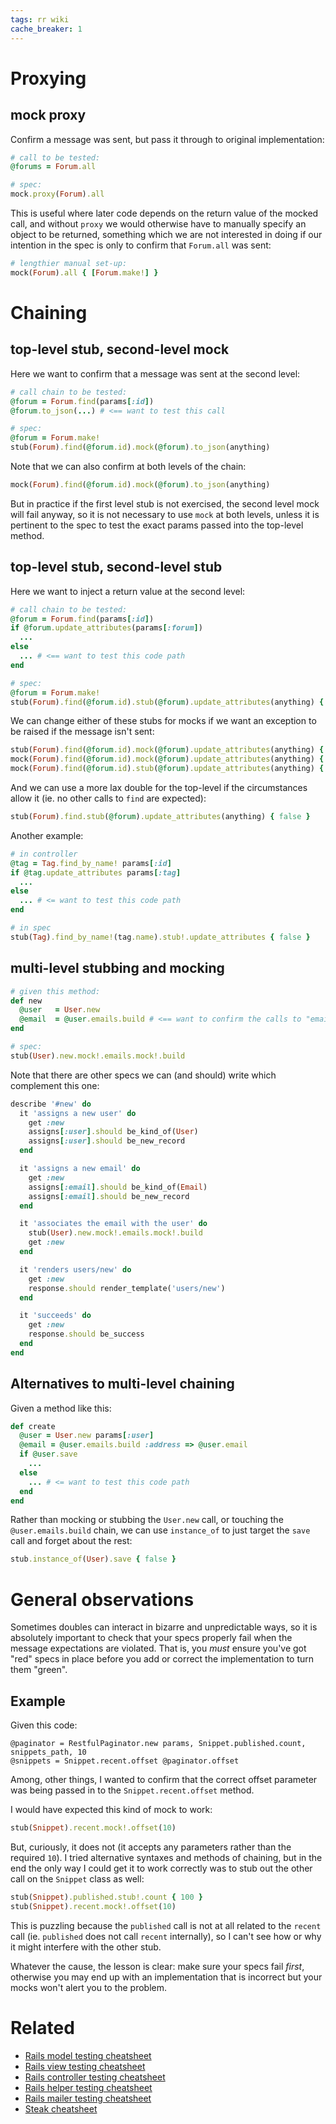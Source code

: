 ```yaml
---
tags: rr wiki
cache_breaker: 1
---
```


# Proxying

## mock proxy

Confirm a message was sent, but pass it through to original implementation:

```ruby
# call to be tested:
@forums = Forum.all

# spec:
mock.proxy(Forum).all
```

This is useful where later code depends on the return value of the mocked call, and without `proxy` we would otherwise have to manually specify an object to be returned, something which we are not interested in doing if our intention in the spec is only to confirm that `Forum.all` was sent:

```ruby
# lengthier manual set-up:
mock(Forum).all { [Forum.make!] }
```

# Chaining

## top-level stub, second-level mock

Here we want to confirm that a message was sent at the second level:

```ruby
# call chain to be tested:
@forum = Forum.find(params[:id])
@forum.to_json(...) # <== want to test this call

# spec:
@forum = Forum.make!
stub(Forum).find(@forum.id).mock(@forum).to_json(anything)
```

Note that we can also confirm at both levels of the chain:

```ruby
mock(Forum).find(@forum.id).mock(@forum).to_json(anything)
```

But in practice if the first level stub is not exercised, the second level mock will fail anyway, so it is not necessary to use `mock` at both levels, unless it is pertinent to the spec to test the exact params passed into the top-level method.

## top-level stub, second-level stub

Here we want to inject a return value at the second level:

```ruby
# call chain to be tested:
@forum = Forum.find(params[:id])
if @forum.update_attributes(params[:forum])
  ...
else
  ... # <== want to test this code path
end

# spec:
@forum = Forum.make!
stub(Forum).find(@forum.id).stub(@forum).update_attributes(anything) { false }
```

We can change either of these stubs for mocks if we want an exception to be raised if the message isn't sent:

```ruby
stub(Forum).find(@forum.id).mock(@forum).update_attributes(anything) { false }
mock(Forum).find(@forum.id).mock(@forum).update_attributes(anything) { false }
mock(Forum).find(@forum.id).stub(@forum).update_attributes(anything) { false }
```

And we can use a more lax double for the top-level if the circumstances allow it (ie. no other calls to `find` are expected):

```ruby
stub(Forum).find.stub(@forum).update_attributes(anything) { false }
```

Another example:

```ruby
# in controller
@tag = Tag.find_by_name! params[:id]
if @tag.update_attributes params[:tag]
  ...
else
  ... # <= want to test this code path
end

# in spec
stub(Tag).find_by_name!(tag.name).stub!.update_attributes { false }
```

## multi-level stubbing and mocking

```ruby
# given this method:
def new
  @user   = User.new
  @email  = @user.emails.build # <== want to confirm the calls to "emails" and "build"
end

# spec:
stub(User).new.mock!.emails.mock!.build
```

Note that there are other specs we can (and should) write which complement this one:

```ruby
describe '#new' do
  it 'assigns a new user' do
    get :new
    assigns[:user].should be_kind_of(User)
    assigns[:user].should be_new_record
  end

  it 'assigns a new email' do
    get :new
    assigns[:email].should be_kind_of(Email)
    assigns[:email].should be_new_record
  end

  it 'associates the email with the user' do
    stub(User).new.mock!.emails.mock!.build
    get :new
  end

  it 'renders users/new' do
    get :new
    response.should render_template('users/new')
  end

  it 'succeeds' do
    get :new
    response.should be_success
  end
end
```

## Alternatives to multi-level chaining

Given a method like this:

```ruby
def create
  @user = User.new params[:user]
  @email = @user.emails.build :address => @user.email
  if @user.save
    ...
  else
    ... # <= want to test this code path
  end
end
```

Rather than mocking or stubbing the `User.new` call, or touching the `@user.emails.build` chain, we can use `instance_of` to just target the `save` call and forget about the rest:

```ruby
stub.instance_of(User).save { false }
```

# General observations

Sometimes doubles can interact in bizarre and unpredictable ways, so it is absolutely important to check that your specs properly fail when the message expectations are violated. That is, you _must_ ensure you've got "red" specs in place before you add or correct the implementation to turn them "green".

## Example

Given this code:

```shell
@paginator = RestfulPaginator.new params, Snippet.published.count, snippets_path, 10
@snippets = Snippet.recent.offset @paginator.offset
```

Among, other things, I wanted to confirm that the correct offset parameter was being passed in to the `Snippet.recent.offset` method.

I would have expected this kind of mock to work:

```ruby
stub(Snippet).recent.mock!.offset(10)
```

But, curiously, it does not (it accepts any parameters rather than the required `10`). I tried alternative syntaxes and methods of chaining, but in the end the only way I could get it to work correctly was to stub out the other call on the `Snippet` class as well:

```ruby
stub(Snippet).published.stub!.count { 100 }
stub(Snippet).recent.mock!.offset(10)
```

This is puzzling because the `published` call is not at all related to the `recent` call (ie. `published` does not call `recent` internally), so I can't see how or why it might interfere with the other stub.

Whatever the cause, the lesson is clear: make sure your specs fail _first_, otherwise you may end up with an implementation that is incorrect but your mocks won't alert you to the problem.

# Related

-   [Rails model testing cheatsheet](/wiki/Rails_model_testing_cheatsheet)
-   [Rails view testing cheatsheet](/wiki/Rails_view_testing_cheatsheet)
-   [Rails controller testing cheatsheet](/wiki/Rails_controller_testing_cheatsheet)
-   [Rails helper testing cheatsheet](/wiki/Rails_helper_testing_cheatsheet)
-   [Rails mailer testing cheatsheet](/wiki/Rails_mailer_testing_cheatsheet)
-   [Steak cheatsheet](/wiki/Steak_cheatsheet)
